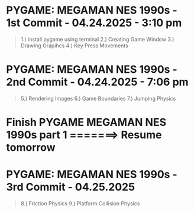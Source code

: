 # PYGAME: MEGAMAN NES 1990s - 1st Commit - 04.24.2025 - 3:10 pm
> 1.) install pygame using terminal
> 2.) Creating Game Window
> 3.) Drawing Grapihcs
> 4.) Key Press Movements

# PYGAME: MEGAMAN NES 1990s - 2nd Commit - 04.24.2025 - 7:06 pm
> 5.) Rendering Images
> 6.) Game Boundaries
> 7.) Jumping Physics

# Finish PYGAME MEGAMAN NES 1990s part 1 =======> Resume tomorrow

# PYGAME: MEGAMAN NES 1990s - 3rd Commit - 04.25.2025 
> 8.) Friction Physics
> 9.) Platform Collision Physics
